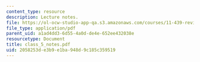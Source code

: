 ```yaml
---
content_type: resource
description: Lecture notes.
file: https://ol-ocw-studio-app-qa.s3.amazonaws.com/courses/11-439-revitalizing-urban-main-streets-mission-hill-egleston-square-boston-spring-2003/2058253de3b9e1ba948d9c185c359519_class_5_notes.pdf
file_type: application/pdf
parent_uid: a1ad4dd3-6d55-4a0d-de4e-652ee432038e
resourcetype: Document
title: class_5_notes.pdf
uid: 2058253d-e3b9-e1ba-948d-9c185c359519
---
```

